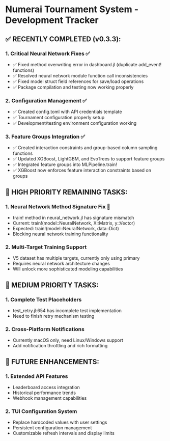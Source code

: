 # Numerai Tournament System - Development Tracker

## ✅ RECENTLY COMPLETED (v0.3.3):

### 1. **Critical Neural Network Fixes** ✅
   - ✅ Fixed method overwriting error in dashboard.jl (duplicate add_event! functions)
   - ✅ Resolved neural network module function call inconsistencies
   - ✅ Fixed model struct field references for save/load operations
   - ✅ Package compilation and testing now working properly

### 2. **Configuration Management** ✅
   - ✅ Created config.toml with API credentials template
   - ✅ Tournament configuration properly setup
   - ✅ Development/testing environment configuration working

### 3. **Feature Groups Integration** ✅
   - ✅ Created interaction constraints and group-based column sampling functions
   - ✅ Updated XGBoost, LightGBM, and EvoTrees to support feature groups
   - ✅ Integrated feature groups into MLPipeline.train!
   - ✅ XGBoost now enforces feature interaction constraints based on groups


## 🔄 HIGH PRIORITY REMAINING TASKS:

### 1. **Neural Network Method Signature Fix** 🚨
   - train! method in neural_network.jl has signature mismatch
   - Current: train!(model::NeuralNetwork, X::Matrix, y::Vector)
   - Expected: train!(model::NeuralNetwork, data::Dict)
   - Blocking neural network training functionality

### 2. **Multi-Target Training Support**
   - V5 dataset has multiple targets, currently only using primary
   - Requires neural network architecture changes
   - Will unlock more sophisticated modeling capabilities

## 🔧 MEDIUM PRIORITY TASKS:

### 1. **Complete Test Placeholders**
   - test_retry.jl:654 has incomplete test implementation
   - Need to finish retry mechanism testing

### 2. **Cross-Platform Notifications**
   - Currently macOS only, need Linux/Windows support
   - Add notification throttling and rich formatting

## 🔮 FUTURE ENHANCEMENTS:

### 1. **Extended API Features**
   - Leaderboard access integration
   - Historical performance trends
   - Webhook management capabilities

### 2. **TUI Configuration System**
   - Replace hardcoded values with user settings
   - Persistent configuration management
   - Customizable refresh intervals and display limits